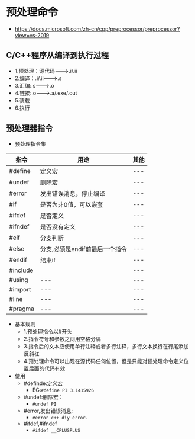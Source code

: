 # 预处理命令

- https://docs.microsoft.com/zh-cn/cpp/preprocessor/preprocessor?view=vs-2019

## C/C++程序从编译到执行过程

- 1.预处理：源代码--->.i/.ii
- 2.编译：.i/.ii--->.s
- 3.汇编:.s--->.o
- 4.链接:.o--->.a/.exe/.out
- 5.装载
- 6.执行

## 预处理器指令

- 预处理指令集

| 指令     | 用途                           | 其他 |
| -------- | ------------------------------ | ---- |
| #define  | 定义宏                         | ---  |
| #undef   | 删除宏                         | ---  |
| #error   | 发出错误消息，停止编译         | ---  |
| #if      | 是否为非0值，可以嵌套          | ---  |
| #ifdef   | 是否定义                       | ---  |
| #ifndef  | 是否没有定义                   | ---  |
| #eif     | 分支判断                       | ---  |
| #else    | 分支,必须是endif前最后一个指令 | ---  |
| #endif   | 结束if                         | ---  |
| #include |                                | ---  |
| #using   | ---                            | ---  |
| #import  | ---                            | ---  |
| #line    | ---                            | ---  |
| #pragma  | ---                            | ---  |

- 基本规则
  - 1.预处理指令以#开头
  - 2.指令符号和参数之间用空格分隔
  - 3.指令后的文本应使用单行注释或者多行注释，多行文本换行在行尾添加反斜杠
  - 4.预处理命令可以出现在源代码任何位置，但是只能对预处理命令定义位置后面的代码有效
- 使用
  - #definde:定义宏
    - EG:`#define PI 3.1415926`
  - #undef:删除宏：
    - `#undef PI`
  - #error,发出错误消息:
    - `#error c++ diy error.`
  - #ifdef,#ifndef
    - `#ifdef __CPLUSPLUS`